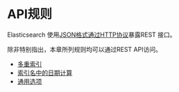 # API规则

Elasticsearch 使用[JSON格式通过HTTP协议](/modules/http.md)暴露REST 接口。

除非特别指出，本章所列规则均可以通过REST API访问。

* [多重索引](/api-conventions/multiple-indices.md)
* [索引名中的日期计算](/api-conventions/date-math-support-in-index-names.md)
* [通用选项](/api-conventions/common-options.md)